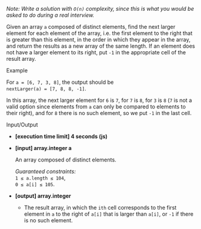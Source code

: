 
_Note: Write a solution with  `O(n)`  complexity, since this is what you would be asked to do during a real interview._

Given an array  `a`  composed of distinct elements, find the next larger element for each element of the array, i.e. the first element to the right that is greater than this element, in the order in which they appear in the array, and return the results as a new array of the same length. If an element does not have a larger element to its right, put  `-1`  in the appropriate cell of the result array.

Example

For  `a = [6, 7, 3, 8]`, the output should be  
`nextLarger(a) = [7, 8, 8, -1]`.

In this array, the next larger element for  `6`  is  `7`, for  `7`  is  `8`, for  `3`  is  `8`  (`7`  is not a valid option since elements from  `a`  can only be compared to elements to their right), and for  `8`  there is no such element, so we put  `-1`  in the last cell.

Input/Output

-   **[execution time limit] 4 seconds (js)**
    
-   **[input] array.integer a**
    
    An array composed of distinct elements.
    
    _Guaranteed constraints:_  
    `1 ≤ a.length ≤ 104`,  
    `0 ≤ a[i] ≤ 105`.
    
-   **[output] array.integer**
    
    -   The result array, in which the  `ith`  cell corresponds to the first element in  `a`  to the right of  `a[i]`  that is larger than  `a[i]`, or  `-1`  if there is no such element.